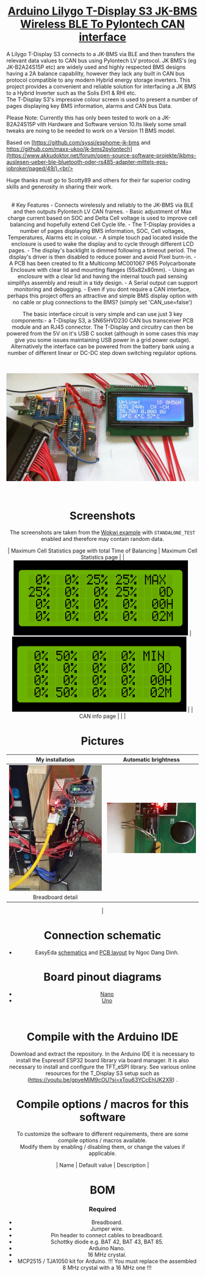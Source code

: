 <div align = center>

# [Arduino Lilygo T-Display S3 JK-BMS Wireless BLE To Pylontech CAN interface]()

<div align = left>
A Lilygo T-Display S3 connects to a JK-BMS via BLE and then transfers the relevant data values to CAN bus using Pylontech LV protocol. JK BMS's (eg JK-B2A24S15P etc) are widely used and highly respected BMS designs having a 2A balance capability, however they lack any built in CAN bus protocol compatible to any modern Hybrid energy storage inverters. This project provides a convenient and reliable solution for interfacing a JK BMS to a Hybrid Inverter such as the Solis EH1 & RHI etc.<br/>
The T-Display S3's impressive colour screen is used to present a number of pages displaying key BMS information, alarms and CAN bus Data.<br/> 

Please Note:  Currently this has only been tested to work on a JK-B2A24S15P vith Hardware and Software version 10.Its likely some small tweaks are noing to be needed to work on a Version 11 BMS model.  <br/>

Based on [https://github.com/syssi/esphome-jk-bms and https://github.com/maxx-ukoo/jk-bms2pylontech](https://www.akkudoktor.net/forum/open-source-software-projekte/jkbms-auslesen-ueber-ble-bluetooth-oder-rs485-adapter-mittels-eps-iobroker/paged/49/).<br/>

Huge thanks must go to Scotty89 and others for their far superior coding skills and generosity in sharing their work.<br/>

</div>

<br/>
# Key Features
- Connects wirelessly and reliably to the JK-BMS via BLE and then outputs Pylontech LV CAN frames.
- Basic adjustment of Max charge current based on SOC and Delta Cell voltage is used to improve cell balancing and hopefully extend Cell Cycle life.
- The T-Display provides a number of pages displaying BMS information, SOC, Cell voltages, Temperatures, Alarms etc in colour.
- A simple touch pad located inside the enclosure is used to wake the display and to cycle through different LCD pages.
- The display's backlight is dimmed following a timeout period. The display's driver is then disabled to reduce power and avoid Pixel burn-in.
- A PCB has been created to fit a Multicomp MC001067 IP65 Polycarbonate Enclosure with clear lid and mounting flanges (55x82x80mm).
- Using an enclosure with a clear lid and having the internal touch pad sensing simplifys assembly and result in a tidy design.
- A Serial output can support monitoring and debugging.
- Even if you dont require a CAN interface, perhaps this project offers an attractive and simple BMS display option with no cable or plug connections to the BMS? 
  (simply set 'CAN_use=false')

The basic interface circuit is very simple and can use just 3 key components:- a T-Display S3, a SN65HVD230 CAN bus transceiver PCB module and an RJ45 connector.
The T-Display and circuitry can then be powered from the 5V on it's USB C socket (although in some cases this may give you some issues maintaining USB power in a grid power outage). Alternatively the interface can be powered from the battery bank using a number of different linear or DC-DC step down switching regulator options. 

<br/>

![Overview](https://github.com/ArminJo/JK-BMSToPylontechCAN/blob/main/pictures/BreadboardAndOverviewPage.jpg)

<br/>

# Screenshots
 The screenshots are taken from the [Wokwi example](https://wokwi.com/projects/371657348012321793) with `STANDALONE_TEST` enabled and therefore may contain random data.


| Maximum Cell Statistics page with total Time of Balancing | Maximum Cell Statistics page |
| ![Max page](https://github.com/ArminJo/JK-BMSToPylontechCAN/blob/main/pictures/StatisticsMaxPage.png) | ![Min page](https://github.com/ArminJo/JK-BMSToPylontechCAN/blob/main/pictures/StatisticsMinPage.png)  |
| CAN info page |  |
| 
<br/>

# Pictures

| My installation | Automatic brightness |
| :-: | :-: |
| ![My installation](https://github.com/ArminJo/JK-BMSToPylontechCAN/blob/main/pictures/CompleteInstallation.jpg) | ![Automatic brightness](https://github.com/ArminJo/JK-BMSToPylontechCAN/blob/main/pictures/AutomaticBrightness.jpg) |
| Breadboard detail |  |
| 
<br/>

# Connection schematic

- EasyEda [schematics](https://easyeda.com/editor#id=0d1a2556b7634c8bbd22e9c0474cd401) and [PCB layout](https://easyeda.com/editor#id=623a04630b8b4449b72bd5462f59e85f) by Ngoc Dang Dinh.

# Board pinout diagrams
- [Nano](https://store.arduino.cc/products/arduino-nano#docs)
- [Uno](https://store.arduino.cc/products/arduino-uno-rev3#docs)
 <br/>

# Compile with the Arduino IDE
Download and extract the repository. In the Arduino IDE it is necessary to install the Espressif ESP32 board library via board manager. 
It is also necessary to install and configure the TFT_eSPI library.  See various online resources for the T_Display S3 setup such as (https://youtu.be/gpyeMjM9cOU?si=xTou63YCcEhUK2XR)
.<br/>


# Compile options / macros for this software
To customize the software to different requirements, there are some compile options / macros available.<br/>
Modify them by enabling / disabling them, or change the values if applicable.

| Name | Default value | Description |
 <br/>

# BOM
### Required
- Breadboard.
- Jumper wire.
- Pin header to connect cables to breadboard.
- Schottky diode e.g. BAT 42, BAT 43, BAT 85.
- Arduino Nano.
- 16 MHz crystal.
- MCP2515 / TJA1050 kit for Arduino. !!! You must replace the assembled 8 MHz crystal with a 16 MHz one !!!
